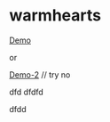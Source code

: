 # warmhearts
[Demo](https://heggy231.github.io/warmhearts/)

or

[Demo-2](https://warmhearts.netlify.app/)
// try  no

dfd
dfdfd

dfdd